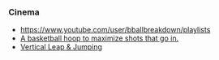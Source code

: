 ### Cinema

- https://www.youtube.com/user/bballbreakdown/playlists
- [A basketball hoop to maximize shots that go in.](https://news.ycombinator.com/item?id=22898653)
- [Vertical Leap & Jumping](https://www.youtube.com/playlist?list=PLLGwYUBXVGQVr5XaEXQYYAAA5nPramdJn)
